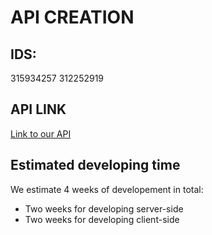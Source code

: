 # API CREATION
## IDS:
 315934257  312252919

## API LINK
 [Link to our API](https://app.swaggerhub.com/apis-docs/JonatanMilver/LeagueManagementAPI/1.0.0)

## Estimated developing time
 We estimate 4 weeks of developement in total:
 * Two weeks for developing server-side
 * Two weeks for developing client-side
